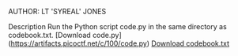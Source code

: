 AUTHOR: LT 'SYREAL' JONES

Description
Run the Python script code.py in the same directory as codebook.txt.
[Download code.py] (https://artifacts.picoctf.net/c/100/code.py)
[Download codebook.txt](https://artifacts.picoctf.net/c/100/codebook.txt)
